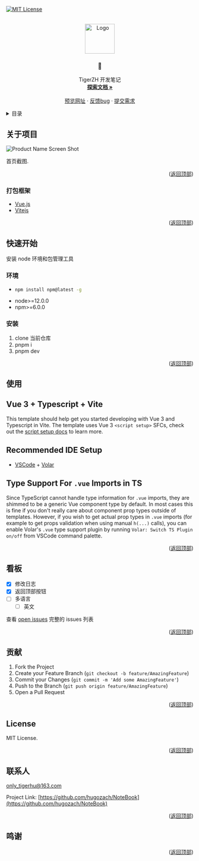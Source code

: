 <div id="top"></div>

[![MIT License][license-shield]][license-url]

<!-- PROJECT LOGO -->
<br />
<div align="center">
  <a href="https://github.com/hugozach/NoteBook">
    <img src="https://c18e-system-1257416358.cos.na-ashburn.myqcloud.com/image%2F128x128.png" alt="Logo" width="80" height="80">
  </a>

  <h3 align="center">📓 </h3>

  <p align="center">
    TigerZH 开发笔记
    <br />
    <a href="https://doc.tigerzh.com"><strong>探索文档 »</strong></a>
    <br />
    <br />
    <a href="https://tigerzh.com">预览网址</a>
    ·
    <a href="https://github.com/hugozach/NoteBook/issues">反馈bug</a>
    ·
    <a href="https://github.com/hugozach/NoteBook/issues">提交需求</a>
  </p>
</div>

<!-- TABLE OF CONTENTS -->
<details>
  <summary>目录</summary>
  <ol>
    <li>
      <a href="#about-the-project">关于项目</a>
      <ul>
        <li><a href="#built-with">打包框架</a></li>
      </ul>
    </li>
    <li>
      <a href="#getting-started">快速开始</a>
      <ul>
        <li><a href="#prerequisites">环境</a></li>
        <li><a href="#installation">安装</a></li>
      </ul>
    </li>
    <li><a href="#usage">使用</a></li>
    <li><a href="#roadmap">看板</a></li>
    <li><a href="#contributing">贡献</a></li>
    <li><a href="#license">证书</a></li>
    <li><a href="#contact">联系人</a></li>
    <li><a href="#acknowledgments">鸣谢</a></li>
  </ol>
</details>

<!-- ABOUT THE PROJECT -->

## 关于项目

![Product Name Screen Shot][product-screenshot]

首页截图.

<p align="right">(<a href="#top">返回顶部</a>)</p>

### 打包框架

- [Vue.js](https://vuejs.org/)
- [Vitejs](https://vitejs.dev/)

<p align="right">(<a href="#top">返回顶部</a>)</p>

<!-- GETTING STARTED -->

## 快速开始

安装 node 环境和包管理工具

### 环境

- ```sh
  npm install npm@latest -g
  ```
- node>=12.0.0
- npm>=6.0.0

### 安装

1. clone 当前仓库
2. pnpm i
3. pnpm dev

<p align="right">(<a href="#top">返回顶部</a>)</p>

<!-- USAGE EXAMPLES -->

## 使用

## Vue 3 + Typescript + Vite

This template should help get you started developing with Vue 3 and Typescript in Vite. The template uses Vue 3 `<script setup>` SFCs, check out the [script setup docs](https://v3.vuejs.org/api/sfc-script-setup.html#sfc-script-setup) to learn more.

## Recommended IDE Setup

- [VSCode](https://code.visualstudio.com/) + [Volar](https://marketplace.visualstudio.com/items?itemName=johnsoncodehk.volar)

## Type Support For `.vue` Imports in TS

Since TypeScript cannot handle type information for `.vue` imports, they are shimmed to be a generic Vue component type by default. In most cases this is fine if you don't really care about component prop types outside of templates. However, if you wish to get actual prop types in `.vue` imports (for example to get props validation when using manual `h(...)` calls), you can enable Volar's `.vue` type support plugin by running `Volar: Switch TS Plugin on/off` from VSCode command palette.

<p align="right">(<a href="#top">返回顶部</a>)</p>

<!-- ROADMAP -->

## 看板

- [x] 修改日志
- [x] 返回顶部按钮
- [ ] 多语言
  - [ ] 英文

查看 [open issues](https://github.com/hugozach/NoteBook/issues) 完整的 issues 列表

<p align="right">(<a href="#top">返回顶部</a>)</p>

<!-- CONTRIBUTING -->

## 贡献

1. Fork the Project
2. Create your Feature Branch (`git checkout -b feature/AmazingFeature`)
3. Commit your Changes (`git commit -m 'Add some AmazingFeature'`)
4. Push to the Branch (`git push origin feature/AmazingFeature`)
5. Open a Pull Request

<p align="right">(<a href="#top">返回顶部</a>)</p>

<!-- LICENSE -->

## License

MIT License.

<p align="right">(<a href="#top">返回顶部</a>)</p>

<!-- CONTACT -->

## 联系人

only_tigerhu@163.com

Project Link: [https://github.com/hugozach/NoteBook](https://github.com/hugozach/NoteBook)

<p align="right">(<a href="#top">返回顶部</a>)</p>

<!-- ACKNOWLEDGMENTS -->

## 鸣谢

<p align="right">(<a href="#top">返回顶部</a>)</p>

<!-- MARKDOWN LINKS & IMAGES -->
<!-- https://www.markdownguide.org/basic-syntax/#reference-style-links -->

[license-shield]: https://img.shields.io/github/license/othneildrew/Best-README-Template.svg?style=for-the-badge
[license-url]: https://github.com/hugozach/NoteBook/blob/master/README.md
[product-screenshot]: ./src/assets/images/banner.png
